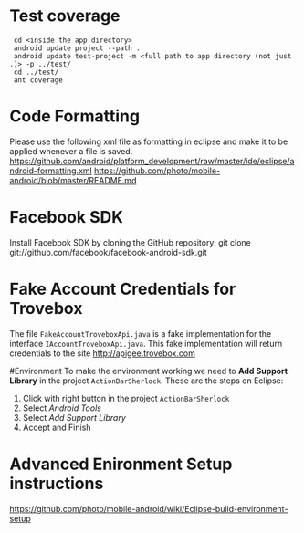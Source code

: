 # Test coverage
     cd <inside the app directory>
     android update project --path .
     android update test-project -m <full path to app directory (not just .)> -p ../test/
     cd ../test/
     ant coverage

# Code Formatting
Please use the following xml file as formatting in eclipse and make it to be applied whenever a file is saved.
    https://github.com/android/platform_development/raw/master/ide/eclipse/android-formatting.xml
https://github.com/photo/mobile-android/blob/master/README.md

# Facebook SDK
Install Facebook SDK by cloning the GitHub repository: git clone git://github.com/facebook/facebook-android-sdk.git


# Fake Account Credentials for Trovebox
The file `FakeAccountTroveboxApi.java` is a fake implementation for the interface `IAccountTroveboxApi.java`.
This fake implementation will return credentials to the site http://apigee.trovebox.com


#Environment
To make the environment working we need to **Add Support Library** in the project `ActionBarSherlock`.
These are the steps on Eclipse:

1. Click with right button in the project `ActionBarSherlock`
2. Select _Android Tools_
3. Select _Add Support Library_
4. Accept and Finish
 
# Advanced Enironment Setup instructions
https://github.com/photo/mobile-android/wiki/Eclipse-build-environment-setup
